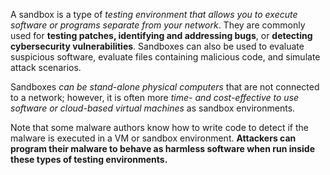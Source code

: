 
A sandbox is a type of *testing environment that allows you to execute software or programs separate from your network*. They are commonly used for **testing patches, identifying and addressing bugs**, or **detecting cybersecurity vulnerabilities**. Sandboxes can also be used to evaluate suspicious software, evaluate files containing malicious code, and simulate attack scenarios. 

Sandboxes *can be stand-alone physical computers* that are not connected to a network; however, it is often more *time- and cost-effective to use software or cloud-based virtual machines* as sandbox environments. 

Note that some malware authors know how to write code to detect if the malware is executed in a VM or sandbox environment. **Attackers can program their malware to behave as harmless software when run inside these types of  testing environments.** 